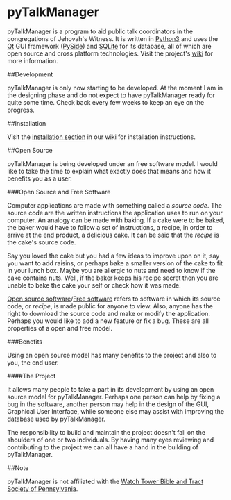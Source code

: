 # pyTalkManager

pyTalkManager is a program to aid public talk coordinators in the
congregations of Jehovah's Witness. It is written in
[Python3](https://www.python.org/) and uses the
[Qt](http://qt-project.org/) GUI framework
([PySide](http://qt-project.org/wiki/PySide)) and
[SQLite](https://www.sqlite.org/) for its database, all of which are
open source and cross platform technologies. Visit the project's
[wiki](https://github.com/TheoDevelopers/pyTalkManager/wiki) for more
information.

##Development

pyTalkManager is only now starting to be developed. At the moment I am
in the designing phase and do not expect to have pyTalkManager ready
for quite some time. Check back every few weeks to keep an eye on the
progress.


##Installation

Visit the
[installation section](https://github.com/TheoDevelopers/pyTalkManager/wiki/installation)
in our wiki for installation instructions.


##Open Source

pyTalkManager is being developed under an free software model. I would
like to take the time to explain what exactly does that means and how
it benefits you as a user.


###Open Source and Free Software

Computer applications are made with something called a *source
code*. The source code are the written instructions the application
uses to run on your computer. An analogy can be made with baking. If a
cake were to be baked, the baker would have to follow a set of
instructions, a recipe, in order to arrive at the end product, a
delicious cake. It can be said that the *recipe* is the cake's source
code.

Say you loved the cake but you had a few ideas to improve upon on it,
say you want to add raisins, or perhaps bake a smaller version of the
cake to fit in your lunch box. Maybe you are allergic to nuts and need
to know if the cake contains nuts. Well, if the baker keeps his recipe
secret then you are unable to bake the cake your self or check how it
was made.

[Open source software](http://opensource.org/)/[Free software](https://www.gnu.org/philosophy/free-sw.html)
refers to software in which its source code, or *recipe*, is made
public for anyone to view. Also, anyone has the right to download the
source code and make or modify the application. Perhaps you would like
to add a new feature or fix a bug. These are all properties of a open
and free model.


###Benefits

Using an open source model has many benefits to the project and also
to you, the end user.


####The Project

It allows many people to take a part in its development by using an
open source model for pyTalkManager. Perhaps one person can help by
fixing a bug in the software, another person may help in the design of
the GUI, Graphical User Interface, while someone else may assist with
improving the database used by pyTalkManager.

The responsibility to build and maintain the project doesn't fall on
the shoulders of one or two individuals. By having many eyes reviewing
and contributing to the project we can all have a hand in the building
of pyTalkManager.






##Note

pyTalkManager is not affiliated with the [Watch Tower Bible and Tract Society of Pennsylvania](http://www.JW.org).

